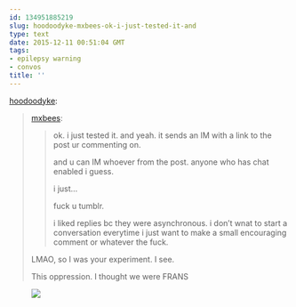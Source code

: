 ```yaml
---
id: 134951885219
slug: hoodoodyke-mxbees-ok-i-just-tested-it-and
type: text
date: 2015-12-11 00:51:04 GMT
tags:
- epilepsy warning
- convos
title: ''
---
```

<p><a class="tumblr_blog" href="http://hoodoodyke.tumblr.com/post/134949608339">hoodoodyke</a>:</p>
<blockquote>
<p><a class="tumblr_blog" href="http://mxbees.tumblr.com/post/134949064759">mxbees</a>:</p>
<blockquote>
<p>ok. i just tested it. and yeah. it sends an IM with a link to the post ur commenting on.</p>

<p>and u can IM whoever from the post. anyone who  has chat enabled i guess.</p>

<p>i just…</p>

<p>fuck u tumblr.</p>

<p>i liked replies bc they were asynchronous. i don’t wnat to start a conversation everytime i just want to make a small encouraging comment or whatever the fuck.</p>
</blockquote>
<p>LMAO, so I was your experiment. I see.</p>

<p>This oppression. I thought we were FRANS</p>
</blockquote>

<figure class="tmblr-full" data-orig-height="281" data-orig-width="500"><img src="https://31.media.tumblr.com/e455ffb9647badef7df6f5cc9ebafba1/tumblr_inline_nz650xxKsH1rdzs46_500.gif" data-orig-height="281" data-orig-width="500"></figure>